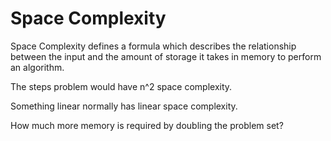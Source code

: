 # Space Complexity
Space Complexity defines a formula which describes the relationship between the input and the amount of storage it takes in memory to perform an algorithm.

The steps problem would have n^2 space complexity.

Something linear normally has linear space complexity.

How much more memory is required by doubling the problem set?